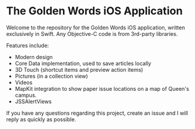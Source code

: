 # The Golden Words iOS Application

Welcome to the repository for the Golden Words iOS application, written exclusively in Swift. Any Objective-C code is from 3rd-party libraries.

Features include:
  - Modern design
  - Core Data implementation, used to save articles locally
  - 3D Touch (shortcut items and preview action items)
  - Pictures (in a collection view)
  - Videos
  - MapKit integration to show paper issue locations on a map of Queen's campus.
  - JSSAlertViews

If you have any questions regarding this project, create an issue and I will reply as quickly as possible.
